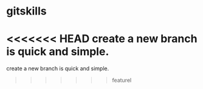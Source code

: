 # gitskills
<<<<<<< HEAD
create a new branch is quick and simple.
=======
create a new branch is quick and simple.
>>>>>>> featurel

